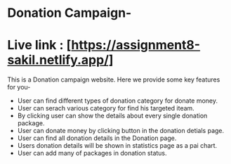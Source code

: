# Donation Campaign- 
# Live link : [https://assignment8-sakil.netlify.app/]
This is a Donation campaign website. Here we provide some key features for you-

- User can find different types of donation category for donate money.
- User can serach various category for find his targeted iteam.
- By clicking user can show the details about every single donation package.
- User can donate money by clicking button in the donation detials page.
- User can find all donation details in the Donation page.
- Users donation details will be shown in statistics page as a pai chart.
- User can add many of packages in donation status.



